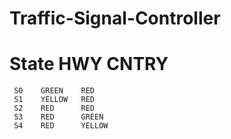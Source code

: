 # Traffic-Signal-Controller
#    State  HWY     CNTRY    
     S0    GREEN    RED
     S1    YELLOW   RED
     S2    RED      RED
     S3    RED      GREEN
     S4    RED      YELLOW
